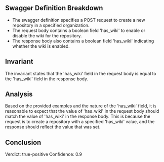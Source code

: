 ## Swagger Definition Breakdown
- The swagger definition specifies a POST request to create a new repository in a specified organization.
- The request body contains a boolean field 'has_wiki' to enable or disable the wiki for the repository.
- The response body also contains a boolean field 'has_wiki' indicating whether the wiki is enabled.

## Invariant
The invariant states that the 'has_wiki' field in the request body is equal to the 'has_wiki' field in the response body.

## Analysis
Based on the provided examples and the nature of the 'has_wiki' field, it is reasonable to expect that the value of 'has_wiki' in the request body should match the value of 'has_wiki' in the response body. This is because the request is to create a repository with a specified 'has_wiki' value, and the response should reflect the value that was set.

## Conclusion
Verdict: true-positive
Confidence: 0.9
